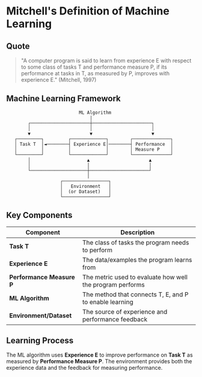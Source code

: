 # Mitchell's Definition of Machine Learning

## Quote
> "A computer program is said to learn from experience E with respect to some class of tasks T and performance measure P, if its performance at tasks in T, as measured by P, improves with experience E." (Mitchell, 1997)

## Machine Learning Framework

```
                           ML Algorithm
                               |
        ┌──────────────────────┼──────────────────────┐
        │                      │                      │
        ▼                      ▼                      ▼
   ┌─────────┐         ┌─────────────┐        ┌──────────────┐
   │ Task T  │◄────────┤ Experience E│────────┤ Performance  │
   │         │         │             │        │ Measure P    │
   └─────────┘         └─────────────┘        └──────────────┘
        │                     ▲                      ▲
        │                     │                      │
        └─────────────────────┼──────────────────────┘
                              │
                    ┌─────────────────┐
                    │   Environment   │
                    │  (or Dataset)   │
                    └─────────────────┘
```

## Key Components

| Component | Description |
|-----------|-------------|
| **Task T** | The class of tasks the program needs to perform |
| **Experience E** | The data/examples the program learns from |
| **Performance Measure P** | The metric used to evaluate how well the program performs |
| **ML Algorithm** | The method that connects T, E, and P to enable learning |
| **Environment/Dataset** | The source of experience and performance feedback |

## Learning Process
The ML algorithm uses **Experience E** to improve performance on **Task T** as measured by **Performance Measure P**. The environment provides both the experience data and the feedback for measuring performance.